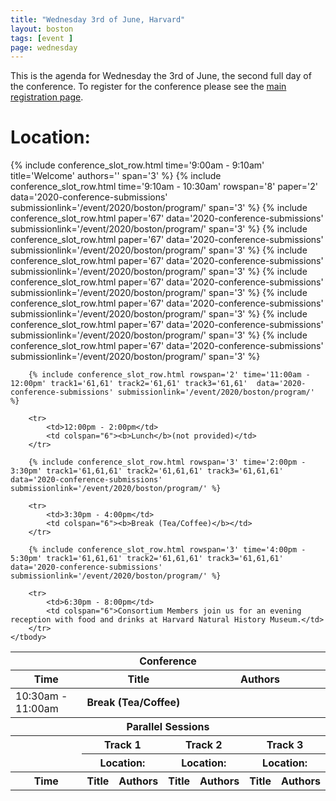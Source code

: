 ```yaml
---
title: "Wednesday 3rd of June, Harvard"
layout: boston
tags: [event ]
page: wednesday
---
```


This is the agenda for Wednesday the 3rd of June, the second full day of the conference. To register for the conference please see the [main registration page][registration].

# Location: 
<table class="api-table">
    <thead>
        <tr>
            <th colspan="7">Conference</th>
        </tr>
        <tr>
            <th>Time</th>
            <th colspan="3">Title</th>
            <th colspan="3">Authors</th>
        </tr>
    </thead>
    <tbody>
        {% include conference_slot_row.html time='9:00am - 9:10am' title='Welcome' authors='' span='3' %}
        {% include conference_slot_row.html time='9:10am - 10:30am' rowspan='8' paper='2' data='2020-conference-submissions' submissionlink='/event/2020/boston/program/' span='3' %} 
        {% include conference_slot_row.html paper='67' data='2020-conference-submissions' submissionlink='/event/2020/boston/program/' span='3' %}
        {% include conference_slot_row.html paper='67' data='2020-conference-submissions' submissionlink='/event/2020/boston/program/' span='3' %}
        {% include conference_slot_row.html paper='67' data='2020-conference-submissions' submissionlink='/event/2020/boston/program/' span='3' %}
        {% include conference_slot_row.html paper='67' data='2020-conference-submissions' submissionlink='/event/2020/boston/program/' span='3' %}
        {% include conference_slot_row.html paper='67' data='2020-conference-submissions' submissionlink='/event/2020/boston/program/' span='3' %}
        {% include conference_slot_row.html paper='67' data='2020-conference-submissions' submissionlink='/event/2020/boston/program/' span='3' %}
        {% include conference_slot_row.html paper='67' data='2020-conference-submissions' submissionlink='/event/2020/boston/program/' span='3' %}
        <tr>
            <td>10:30am - 11:00am</td>
            <td colspan="6"><b>Break (Tea/Coffee)</b></td>
        </tr>    
    </tbody>
    <tbody>
        <tr>
            <th colspan="7">Parallel Sessions</th>
        </tr>
        <tr>
            <th rowspan="2"></th>
            <th colspan="2">Track 1</th>
            <th colspan="2">Track 2</th>
            <th colspan="2">Track 3</th>
        </tr>
        <tr>
            <th colspan="2">Location: </th>
            <th colspan="2">Location: </th>
            <th colspan="2">Location: </th>
        </tr>
        <tr>
            <th>Time</th>
            <th>Title</th>
            <th>Authors</th>
            <th>Title</th>
            <th>Authors</th>
            <th>Title</th>
            <th>Authors</th>
        </tr>

        {% include conference_slot_row.html rowspan='2' time='11:00am - 12:00pm' track1='61,61' track2='61,61' track3='61,61'  data='2020-conference-submissions' submissionlink='/event/2020/boston/program/' %} 

        <tr>
            <td>12:00pm - 2:00pm</td>
            <td colspan="6"><b>Lunch</b>(not provided)</td>
        </tr>    

        {% include conference_slot_row.html rowspan='3' time='2:00pm - 3:30pm' track1='61,61,61' track2='61,61,61' track3='61,61,61' data='2020-conference-submissions' submissionlink='/event/2020/boston/program/' %} 

        <tr>
            <td>3:30pm - 4:00pm</td>
            <td colspan="6"><b>Break (Tea/Coffee)</b></td>
        </tr>    

        {% include conference_slot_row.html rowspan='3' time='4:00pm - 5:30pm' track1='61,61,61' track2='61,61,61' track3='61,61,61' data='2020-conference-submissions' submissionlink='/event/2020/boston/program/' %} 

        <tr>
            <td>6:30pm - 8:00pm</td>
            <td colspan="6">Consortium Members join us for an evening reception with food and drinks at Harvard Natural History Museum.</td>
        </tr>
    </tbody>
</table>

[registration]: https://www.eventbrite.co.uk/e/2020-iiif-annual-conference-tickets-92771629441
